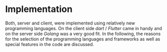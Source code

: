 # Implementation

Both, server and client, were implemented using relatively new programming
languages. On the client side *dart* / *Flutter* came in handy and on the
server side *Golang* was a very good fit. In the following, the reasons for
the selection of the programming languages ​​and frameworks as well as special
features in the code are discussed.

